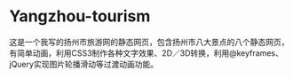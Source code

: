 # Yangzhou-tourism
这是一个我写的扬州市旅游网的静态网页，包含扬州市八大景点的八个静态网页，有简单动画，利用CSS3制作各种文字效果、2D／3D转换，利用@keyframes、jQuery实现图片轮播滑动等过渡动画功能。
